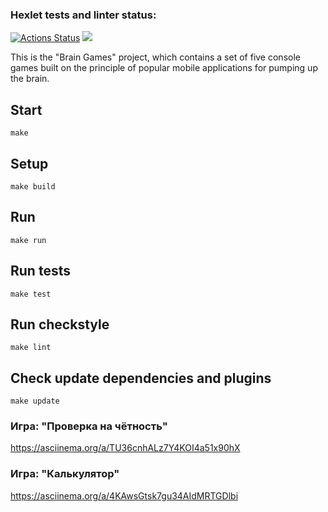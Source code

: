 ### Hexlet tests and linter status:
[![Actions Status](https://github.com/illuzzio/java-project-61/actions/workflows/hexlet-check.yml/badge.svg)](https://github.com/illuzzio/java-project-61/actions)
<a href="https://codeclimate.com/github/illuzzio/java-project-61/maintainability"><img src="https://api.codeclimate.com/v1/badges/bab5f6320bf0a608bede/maintainability" /></a>

This is the "Brain Games" project, which contains a set of five console games built on the principle of popular mobile applications for pumping up the brain.

## Start ##
``` 
make 
```

## Setup ##
``` 
make build
```

## Run ##
``` 
make run
```

## Run tests ##
``` 
make test 
```

## Run checkstyle ##
``` 
make lint 
```

## Check update dependencies and plugins ##
``` 
make update 
```



### Игра: "Проверка на чётность" ###
https://asciinema.org/a/TU36cnhALz7Y4KOI4a51x90hX

### Игра: "Калькулятор" ###
https://asciinema.org/a/4KAwsGtsk7gu34AIdMRTGDlbi

